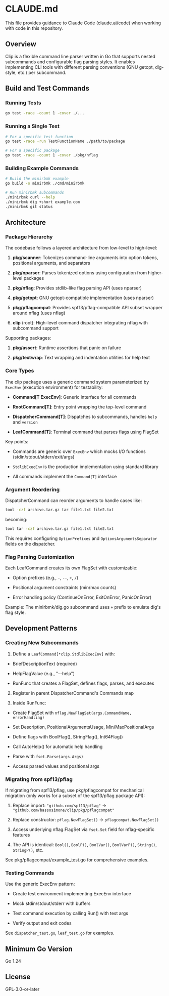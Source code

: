 # CLAUDE.md

This file provides guidance to Claude Code (claude.ai/code)
when working with code in this repository.

## Overview

Clip is a flexible command line parser written in Go that supports
nested subcommands and configurable flag parsing styles. It enables
implementing CLI tools with different parsing conventions (GNU
getopt, dig-style, etc.) per subcommand.

## Build and Test Commands

### Running Tests

```bash
go test -race -count 1 -cover ./...
```

### Running a Single Test

```bash
# For a specific test function
go test -race -run TestFunctionName ./path/to/package

# For a specific package
go test -race -count 1 -cover ./pkg/nflag
```

### Building Example Commands

```bash
# Build the minirbmk example
go build -o minirbmk ./cmd/minirbmk

# Run minirbmk subcommands
./minirbmk curl --help
./minirbmk dig +short example.com
./minirbmk git status
```

## Architecture

### Package Hierarchy

The codebase follows a layered architecture from
low-level to high-level:

1. **pkg/scanner**: Tokenizes command-line arguments into
option tokens, positional arguments, and separators

2. **pkg/nparser**: Parses tokenized options using configuration
from higher-level packages

3. **pkg/nflag**: Provides stdlib-like flag parsing
API (uses nparser)

4. **pkg/getopt**: GNU getopt-compatible
implementation (uses nparser)

5. **pkg/pflagcompat**: Provides spf13/pflag-compatible
API subset wrapper around nflag (uses nflag)

6. **clip** (root): High-level command dispatcher
integrating nflag with subcommand support

Supporting packages:

1. **pkg/assert**: Runtime assertions that panic on failure

2. **pkg/textwrap**: Text wrapping and indentation
utilities for help text

### Core Types

The clip package uses a generic command system parameterized
by `ExecEnv` (execution environment) for testability:

- **Command[T ExecEnv]**: Generic interface for all commands

- **RootCommand[T]**: Entry point wrapping the top-level command

- **DispatcherCommand[T]**: Dispatches to subcommands, handles `help` and `version`

- **LeafCommand[T]**: Terminal command that parses flags using FlagSet

Key points:

- Commands are generic over `ExecEnv` which
mocks I/O functions (stdin/stdout/stderr/exit/args)

- `StdlibExecEnv` is the production implementation
using standard library

- All commands implement the `Command[T]` interface

### Argument Reordering

DispatcherCommand can reorder arguments to handle cases like:

```bash
tool -czf archive.tar.gz tar file1.txt file2.txt
```
becoming:

```bash
tool tar -czf archive.tar.gz file1.txt file2.txt
```

This requires configuring `OptionPrefixes` and
`OptionsArgumentsSeparator` fields on the dispatcher.

### Flag Parsing Customization

Each LeafCommand creates its own FlagSet with customizable:

- Option prefixes (e.g., `-`, `--`, `+`, `/`)

- Positional argument constraints (min/max counts)

- Error handling policy (ContinueOnError, ExitOnError,
PanicOnError)

Example: The minirbmk/dig.go subcommand uses `+`
prefix to emulate dig's flag style.

## Development Patterns

### Creating New Subcommands

1. Define a `LeafCommand[*clip.StdlibExecEnv]` with:

- BriefDescriptionText (required)

- HelpFlagValue (e.g., "--help")

- RunFunc that creates a FlagSet, defines flags, parses, and executes

2. Register in parent DispatcherCommand's Commands map

3. Inside RunFunc:

- Create FlagSet with `nflag.NewFlagSet(args.CommandName, errorHandling)`

- Set Description, PositionalArgumentsUsage, Min/MaxPositionalArgs

- Define flags with BoolFlag(), StringFlag(), Int64Flag()

- Call AutoHelp() for automatic help handling

- Parse with `fset.Parse(args.Args)`

- Access parsed values and positional args

### Migrating from spf13/pflag

If migrating from spf13/pflag, use pkg/pflagcompat for mechanical migration (only
works for a subset of the spf13/pflag package API):

1. Replace import: `"github.com/spf13/pflag"` → `"github.com/bassosimone/clip/pkg/pflagcompat"`

2. Replace constructor: `pflag.NewFlagSet()` → `pflagcompat.NewFlagSet()`

3. Access underlying nflag.FlagSet via `fset.Set` field for nflag-specific features

4. The API is identical: `Bool()`, `BoolP()`, `BoolVar()`, `BoolVarP()`, `String()`, `StringP()`, etc.

See pkg/pflagcompat/example_test.go for comprehensive examples.

### Testing Commands

Use the generic ExecEnv pattern:

- Create test environment implementing ExecEnv interface

- Mock stdin/stdout/stderr with buffers

- Test command execution by calling Run() with test args

- Verify output and exit codes

See `dispatcher_test.go`, `leaf_test.go` for examples.

## Minimum Go Version

Go 1.24

## License

GPL-3.0-or-later
